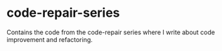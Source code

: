 code-repair-series
==================

Contains the code from the code-repair series where I write about code improvement and refactoring.
